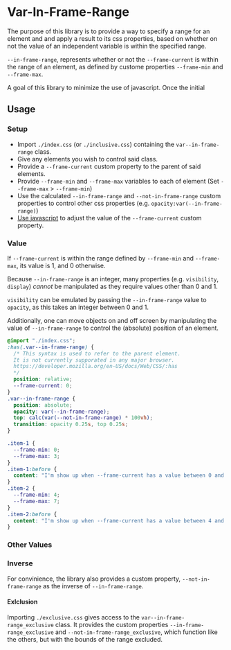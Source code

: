 # Var-In-Frame-Range

The purpose of this library
is to provide a way to specify a range for an element and
and apply a result to its css properties,
based on whether on not the value of
an independent variable
is within the specified range.

`--in-frame-range`,
represents whether or not the `--frame-current`
is within the range of an element,
as defined by custome properties `--frame-min` and `--frame-max`.

A goal of this library to minimize the use of javascript.
Once the initial

## Usage

### Setup

- Import `./index.css` (or `./inclusive.css`)
  containing the `var--in-frame-range` class.
- Give any elements you wish to control said class.
- Provide a `--frame-current` custom property to the parent of said elements.
- Provide `--frame-min` and `--frame-max` variables to each of element
  (Set `--frame-max` > `--frame-min`)
- Use the calculated `--in-frame-range` and `--not-in-frame-range` custom properties to control other css properties (e.g. `opacity:var(--in-frame-range)`)
- [Use javascript](https://developer.mozilla.org/en-US/docs/Web/API/CSSStyleDeclaration/setProperty) to adjust the value of the `--frame-current` custom property.

### Value

If `--frame-current` is within the range defined by `--frame-min` and `--frame-max`,
its value is 1, and 0 otherwise.

Because `--in-frame-range` is an integer, many properties (e.g. `visibility`, `display`) _cannot_ be manipulated as they require values other than 0 and 1.

`visibility` can be emulated by passing the `--in-frame-range` value
to `opacity`, as this takes an integer between 0 and 1.

Additionally, one can move objects on and off screen by manipulating the value of `--in-frame-range` to control the (absolute) position of an element.

```css
@import "./index.css";
:has(.var--in-frame-range) {
  /* This syntax is used to refer to the parent element.
  It is not currently supporated in any major browser.
  https://developer.mozilla.org/en-US/docs/Web/CSS/:has
  */
  position: relative;
  --frame-current: 0;
}
.var--in-frame-range {
  position: absolute;
  opacity: var(--in-frame-range);
  top: calc(var(--not-in-frame-range) * 100vh);
  transition: opacity 0.25s, top 0.25s;
}

.item-1 {
  --frame-min: 0;
  --frame-max: 3;
}
.item-1:before {
  content: "I'm show up when --frame-current has a value between 0 and 3";
}
.item-2 {
  --frame-min: 4;
  --frame-max: 7;
}
.item-2:before {
  content: "I'm show up when --frame-current has a value between 4 and 7";
}
```

### Other Values

### Inverse

For convinience, the library also provides a custom property,
`--not-in-frame-range` as the inverse of `--in-frame-range`.

#### Exlclusion

Importing `./exclusive.css` gives access to the `var--in-frame-range_exclusive` class.
It provides the custom properties
`--in-frame-range_exclusive` and `--not-in-frame-range_exclusive`,
which function like the others, but with the bounds of the range excluded.
